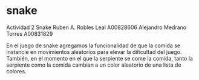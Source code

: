 # snake
Actividad 2 Snake 
Ruben A. Robles Leal A00828606 
Alejandro Medrano Torres A00831829

En el juego de snake agregamos la funcionalidad de que la comida se instancie en movimientos aleatorios para elevar la dificultad del juego.
También, en el momento en el que la serpiente se come la comida, tanto la serpiente como la comida cambian a un color aleatorio de una lista de colores.
